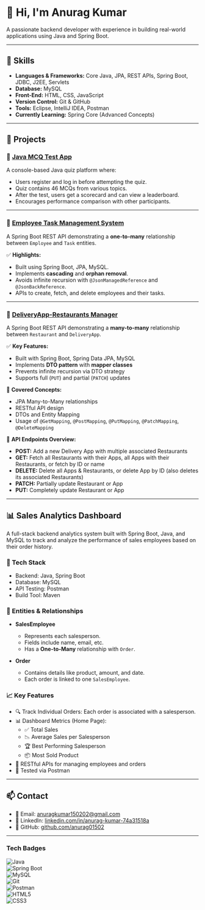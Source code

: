 # 👋 Hi, I'm Anurag Kumar

A passionate backend developer with experience in building real-world applications using Java and Spring Boot.

---

## 🚀 Skills

- **Languages & Frameworks:** Core Java, JPA, REST APIs, Spring Boot, JDBC, J2EE, Servlets  
- **Database:** MySQL  
- **Front-End:** HTML, CSS, JavaScript  
- **Version Control:** Git & GitHub  
- **Tools:** Eclipse, IntelliJ IDEA, Postman  
- **Currently Learning:** Spring Core (Advanced Concepts)

---

## 📂 Projects

### 🔹 [Java MCQ Test App](https://github.com/anurag01502/McqTestApplication)  
A console-based Java quiz platform where:  
- Users register and log in before attempting the quiz.  
- Quiz contains 46 MCQs from various topics.  
- After the test, users get a scorecard and can view a leaderboard.  
- Encourages performance comparison with other participants.

---

### 🔹 [Employee Task Management System](https://github.com/anurag01502/employee-task-management-system)  
A Spring Boot REST API demonstrating a **one-to-many** relationship between `Employee` and `Task` entities.

✅ **Highlights:**  
- Built using Spring Boot, JPA, MySQL.  
- Implements **cascading** and **orphan removal**.  
- Avoids infinite recursion with `@JsonManagedReference` and `@JsonBackReference`.  
- APIs to create, fetch, and delete employees and their tasks.

---

### 🔹 [DeliveryApp-Restaurants Manager](https://github.com/anurag01502/Many-to-Many-Restaurants_DeliveryApp)  
A Spring Boot REST API demonstrating a **many-to-many** relationship between `Restaurant` and `DeliveryApp`.

✅ **Key Features:**  
- Built with Spring Boot, Spring Data JPA, MySQL  
- Implements **DTO pattern** with **mapper classes**  
- Prevents infinite recursion via DTO strategy  
- Supports full (`PUT`) and partial (`PATCH`) updates  

📌 **Covered Concepts:**  
- JPA Many-to-Many relationships  
- RESTful API design  
- DTOs and Entity Mapping  
- Usage of `@GetMapping`, `@PostMapping`, `@PutMapping`, `@PatchMapping`, `@DeleteMapping`

🔧 **API Endpoints Overview:**  
- **POST:** Add a new Delivery App with multiple associated Restaurants  
- **GET:** Fetch all Restaurants with their Apps, all Apps with their Restaurants, or fetch by ID or name  
- **DELETE:** Delete all Apps & Restaurants, or delete App by ID (also deletes its associated Restaurants)  
- **PATCH:** Partially update Restaurant or App  
- **PUT:** Completely update Restaurant or App  

---

## 📊 Sales Analytics Dashboard

A full-stack backend analytics system built with Spring Boot, Java, and MySQL to track and analyze the performance of sales employees based on their order history.

### 🔧 Tech Stack

- Backend: Java, Spring Boot  
- Database: MySQL  
- API Testing: Postman  
- Build Tool: Maven  

### 🧩 Entities & Relationships

- **SalesEmployee**  
  - Represents each salesperson.  
  - Fields include name, email, etc.  
  - Has a **One-to-Many** relationship with `Order`.  

- **Order**  
  - Contains details like product, amount, and date.  
  - Each order is linked to one `SalesEmployee`.  

### 📈 Key Features

- 🔍 Track Individual Orders: Each order is associated with a salesperson.  
- 📊 Dashboard Metrics (Home Page):  
  - ✅ Total Sales  
  - 📉 Average Sales per Salesperson  
  - 🏆 Best Performing Salesperson  
  - 📦 Most Sold Product  
- 🔄 RESTful APIs for managing employees and orders  
- 🧪 Tested via Postman  

---

## 📫 Contact

- 📧 Email: [anuragkumar150202@gmail.com](mailto:anuragkumar150202@gmail.com)  
- 🔗 LinkedIn: [linkedin.com/in/anurag-kumar-74a31518a](https://www.linkedin.com/in/anurag-kumar-74a31518a/)  
- 🔗 GitHub: [github.com/anurag01502](https://github.com/anurag01502)

---

### Tech Badges

![Java](https://img.shields.io/badge/Java-ED8B00?style=for-the-badge&logo=java&logoColor=white)  
![Spring Boot](https://img.shields.io/badge/Spring_Boot-6DB33F?style=for-the-badge&logo=spring-boot&logoColor=white)  
![MySQL](https://img.shields.io/badge/MySQL-00758F?style=for-the-badge&logo=mysql&logoColor=white)  
![Git](https://img.shields.io/badge/Git-F05032?style=for-the-badge&logo=git&logoColor=white)  
![Postman](https://img.shields.io/badge/Postman-FF6C37?style=for-the-badge&logo=postman&logoColor=white)  
![HTML5](https://img.shields.io/badge/HTML5-E34F26?style=for-the-badge&logo=html5&logoColor=white)  
![CSS3](https://img.shields.io/badge/CSS3-1572B6?style=for-the-badge&logo=css3&logoColor=white)
